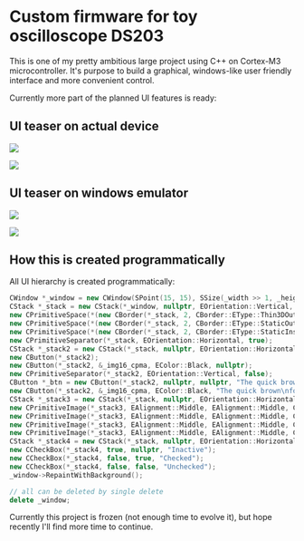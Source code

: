 # Custom firmware for toy oscilloscope DS203
This is one of my pretty ambitious large project using C++ on Cortex-M3 microcontroller. It's purpose to build a graphical, windows-like user friendly interface and more convenient control.

Currently more part of the planned UI features is ready:

## UI teaser on actual device
![](https://raw.github.com/SwInDaMix/swindamix.github.io/master/docs/EtaOscilloscope/UI_teaser1.jpg)

![](https://raw.github.com/SwInDaMix/swindamix.github.io/master/docs/EtaOscilloscope/UI_teaser2.jpg)

## UI teaser on windows emulator
![](https://raw.github.com/SwInDaMix/swindamix.github.io/master/docs/EtaOscilloscope/UI_teaser_on_emulator1.png)

![](https://raw.github.com/SwInDaMix/swindamix.github.io/master/docs/EtaOscilloscope/UI_teaser_on_emulator2.png)

## How this is created programmatically
All UI hierarchy is created programmatically:

```c++
CWindow *_window = new CWindow(SPoint(15, 15), SSize(_width >> 1, _height >> 1), nullptr, "Main window", CWindow::EStyleFlags::Border);
CStack *_stack = new CStack(*_window, nullptr, EOrientation::Vertical, EAlignmentEx::Stretch, CStack::EAlignmentStack::FillFirst, false);
new CPrimitiveSpace(*(new CBorder(*_stack, 2, CBorder::EType::Thin3DOutside, EColor::Cyan)), SSize(200, 28));
new CPrimitiveSpace(*(new CBorder(*_stack, 2, CBorder::EType::StaticOutside, EColor::_Invalid)), SSize(230, 21));
new CPrimitiveSpace(*(new CBorder(*_stack, 2, CBorder::EType::StaticInside, EColor::_Invalid)), SSize(180, 33));
new CPrimitiveSeparator(*_stack, EOrientation::Horizontal, true);
CStack *_stack2 = new CStack(*_stack, nullptr, EOrientation::Horizontal, EAlignmentEx::Stretch, CStack::EAlignmentStack::Spread, false);
new CButton(*_stack2);
new CButton(*_stack2, &_img16_cpma, EColor::Black, nullptr);
new CPrimitiveSeparator(*_stack2, EOrientation::Vertical, false);
CButton *_btn = new CButton(*_stack2, nullptr, nullptr, "The quick brown\nfox jumps over\nthe lazy snoopy-dog"); _btn->ColorForeground_set(EColor::White); _btn->FontIsShadow_set(true);
new CButton(*_stack2, &_img16_cpma, EColor::Black, "The quick brown\nfox jumps over\nthe lazy snoopy-dog");
CStack *_stack3 = new CStack(*_stack, nullptr, EOrientation::Horizontal, EAlignmentEx::Middle, CStack::EAlignmentStack::Middle, false);
new CPrimitiveImage(*_stack3, EAlignment::Middle, EAlignment::Middle, CFrame::s_img1_frame_close, nullptr, nullptr);
new CPrimitiveImage(*_stack3, EAlignment::Middle, EAlignment::Middle, CFrame::s_img1_frame_close, nullptr, EColor::Yellow);
new CPrimitiveImage(*_stack3, EAlignment::Middle, EAlignment::Middle, CFrame::s_img1_frame_close, EColor::Red, nullptr);
new CPrimitiveImage(*_stack3, EAlignment::Middle, EAlignment::Middle, CFrame::s_img1_frame_close, EColor::Green, EColor::White);
CStack *_stack4 = new CStack(*_stack, nullptr, EOrientation::Horizontal, EAlignmentEx::Middle, CStack::EAlignmentStack::Middle, false);
new CCheckBox(*_stack4, true, nullptr, "Inactive");
new CCheckBox(*_stack4, false, true, "Checked");
new CCheckBox(*_stack4, false, false, "Unchecked");
_window->RepaintWithBackground();

// all can be deleted by single delete
delete _window;
```

Currently this project is frozen (not enough time to evolve it), but hope recently I'll find more time to continue.
